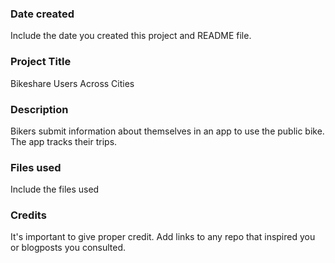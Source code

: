 ### Date created
Include the date you created this project and README file.

### Project Title
Bikeshare Users Across Cities

### Description
Bikers submit information about themselves in an app to use the public bike. The app tracks their trips.

### Files used
Include the files used

### Credits
It's important to give proper credit. Add links to any repo that inspired you or blogposts you consulted.
